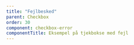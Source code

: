 ```yaml
---
title: "Fejlbesked"
parent: Checkbox
order: 30
component: checkbox-error
componentTitle: Eksempel på tjekbokse med fejl
---
```

